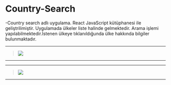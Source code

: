 # Country-Search

-Country search adlı uygulama. React JavaScript kütüphanesi ile geliştrilimiştir. Uygulamada ülkeler liste halinde gelmektedir. Arama işlemi yapılabilmektedir.İstenen ülkeye tıklanıldığunda ülke hakkında bilgiler bulunmaktadır.


---
> ![](https://i.imgyukle.com/2020/12/28/aaNGsv.jpg)
---



---
> ![](https://i.imgyukle.com/2020/12/28/aaNP2M.jpg)
---

